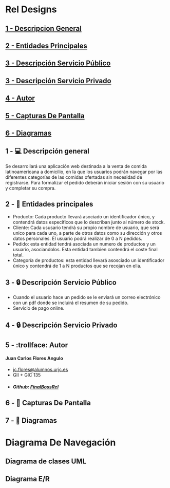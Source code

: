 # Rel Designs
## [1 - Descripcion General](#Descripcion)
## [2 - Entidades Principales](#Entidades)
## [3 - Descripción Servicio Público](#Servicio)
## [3 - Descripción Servicio Privado](#Servicio)
## [4 - Autor](#Autor)
## [5 - Capturas De Pantalla](#Capturas)
## [6 - Diagramas](#Diagramas)

## 1 - :computer: Descripción general <a name="descripcion">
Se desarrollará una aplicación web destinada a la venta de comida latinoamericana a domicilio, en la que los usuarios podrán navegar por las diferentes categorías de las comidas ofertadas sin necesidad de registrarse. Para formalizar el pedido deberán iniciar sesión con su usuario y completar su compra.

## 2 - :busts_in_silhouette: Entidades principales <a name="Entidades">
- Producto: Cada producto llevará asociado un identificador único, y contendrá datos específicos que lo describan junto al número de stock. 
- Cliente: Cada ususario tendrá su propio nombre de usuario, que será unico para cada uno, a parte de otros datos como su dirección y otros datos personales. El usuario podrá realizar de 0 a N pedidos.
- Pedido: esta entidad tendrá asociada un numero de productos y un usuario, asociandolos. Esta entidad tambien contendrá el coste final total.
- Categoría de productos: esta entidad llevará asosciado un identificador único y contendrá de 1 a N productos que se recojan en ella.
## 3 - :lock: Descripción Servicio Público<a name="Servicio">
- Cuando el usuario hace un pedido se le enviará un correo electrónico con un pdf donde se incluirá el resumen de su pedido.
- Servicio de pago online.

## 4 - :lock: Descripción Servicio Privado
  
## 5 - :trollface: Autor <a name="Autor">
#### Juan Carlos Flores Angulo
- jc.flores@alumnos.urjc.es
- GII + GIC 135
- ##### Github: [FinalBossRel](https://github.com/FinalBossRel)
## 6 - :book: Capturas De Pantalla <a name="Capturas">
  
## 7 - :pencil: Diagramas <a name="Diagramas">
# Diagrama De Navegación
## Diagrama de clases UML
## Diagrama E/R




